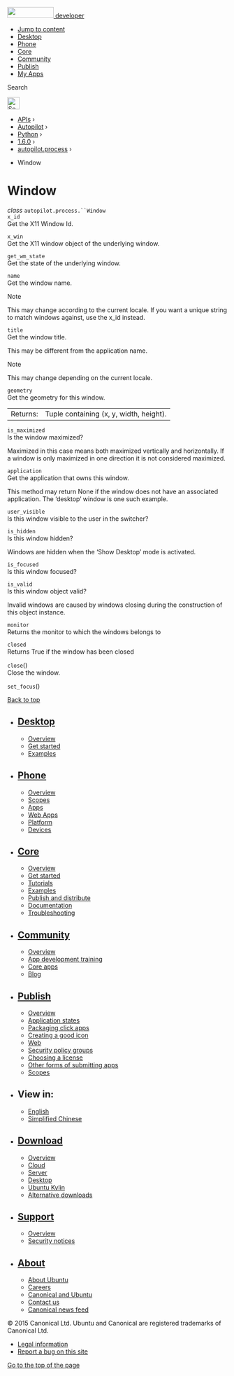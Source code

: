 <a href="https://developer.ubuntu.com/" class="logo-ubuntu"><img src="https://developer.ubuntu.com/assets/sites/ubuntu/latest/u/img/logos/logo-ubuntu-orange.svg" width="106" height="25" /> <span>developer</span></a>

-   [Jump to content](index.html#main-content)
-   [Desktop](https://developer.ubuntu.com/en/desktop/)
-   [Phone](https://developer.ubuntu.com/en/phone/)
-   [Core](https://developer.ubuntu.com/core)
-   [Community](https://developer.ubuntu.com/en/community/)
-   [Publish](https://developer.ubuntu.com/en/publish/)
-   [My Apps](https://myapps.developer.ubuntu.com/)

Search

<img src="https://developer.ubuntu.com/assets/sites/ubuntu/latest/u/img/search-white.svg" alt="Search" height="28" />

-   [APIs](../../../../index.html) ›
-   [Autopilot](../../../index.html) ›
-   [Python](../../index.html) ›
-   [1.6.0](../index.html) ›
-   [autopilot.process](../autopilot.process/index.html) ›

<!-- -->

-   Window

Window
======

 *class* `autopilot.process.``Window`<a href="index.html#Window" class="reference internal"></a><a href="index.html#autopilot.process.Window" class="headerlink" title="Permalink to this definition"></a>  
 `x_id`<a href="index.html#Window.x_id" class="reference internal"></a><a href="index.html#autopilot.process.Window.x_id" class="headerlink" title="Permalink to this definition"></a>  
Get the X11 Window Id.

 `x_win`<a href="index.html#Window.x_win" class="reference internal"></a><a href="index.html#autopilot.process.Window.x_win" class="headerlink" title="Permalink to this definition"></a>  
Get the X11 window object of the underlying window.

 `get_wm_state`<a href="index.html#Window.get_wm_state" class="reference internal"></a><a href="index.html#autopilot.process.Window.get_wm_state" class="headerlink" title="Permalink to this definition"></a>  
Get the state of the underlying window.

 `name`<a href="index.html#Window.name" class="reference internal"></a><a href="index.html#autopilot.process.Window.name" class="headerlink" title="Permalink to this definition"></a>  
Get the window name.

Note

This may change according to the current locale. If you want a unique string to match windows against, use the x\_id instead.

 `title`<a href="index.html#Window.title" class="reference internal"></a><a href="index.html#autopilot.process.Window.title" class="headerlink" title="Permalink to this definition"></a>  
Get the window title.

This may be different from the application name.

Note

This may change depending on the current locale.

 `geometry`<a href="index.html#Window.geometry" class="reference internal"></a><a href="index.html#autopilot.process.Window.geometry" class="headerlink" title="Permalink to this definition"></a>  
Get the geometry for this window.

|          |                                         |
|----------|-----------------------------------------|
| Returns: | Tuple containing (x, y, width, height). |

 `is_maximized`<a href="index.html#Window.is_maximized" class="reference internal"></a><a href="index.html#autopilot.process.Window.is_maximized" class="headerlink" title="Permalink to this definition"></a>  
Is the window maximized?

Maximized in this case means both maximized vertically and horizontally. If a window is only maximized in one direction it is not considered maximized.

 `application`<a href="index.html#Window.application" class="reference internal"></a><a href="index.html#autopilot.process.Window.application" class="headerlink" title="Permalink to this definition"></a>  
Get the application that owns this window.

This method may return None if the window does not have an associated application. The ‘desktop’ window is one such example.

 `user_visible`<a href="index.html#Window.user_visible" class="reference internal"></a><a href="index.html#autopilot.process.Window.user_visible" class="headerlink" title="Permalink to this definition"></a>  
Is this window visible to the user in the switcher?

 `is_hidden`<a href="index.html#Window.is_hidden" class="reference internal"></a><a href="index.html#autopilot.process.Window.is_hidden" class="headerlink" title="Permalink to this definition"></a>  
Is this window hidden?

Windows are hidden when the ‘Show Desktop’ mode is activated.

 `is_focused`<a href="index.html#Window.is_focused" class="reference internal"></a><a href="index.html#autopilot.process.Window.is_focused" class="headerlink" title="Permalink to this definition"></a>  
Is this window focused?

 `is_valid`<a href="index.html#Window.is_valid" class="reference internal"></a><a href="index.html#autopilot.process.Window.is_valid" class="headerlink" title="Permalink to this definition"></a>  
Is this window object valid?

Invalid windows are caused by windows closing during the construction of this object instance.

 `monitor`<a href="index.html#Window.monitor" class="reference internal"></a><a href="index.html#autopilot.process.Window.monitor" class="headerlink" title="Permalink to this definition"></a>  
Returns the monitor to which the windows belongs to

 `closed`<a href="index.html#Window.closed" class="reference internal"></a><a href="index.html#autopilot.process.Window.closed" class="headerlink" title="Permalink to this definition"></a>  
Returns True if the window has been closed

 `close`()<a href="index.html#Window.close" class="reference internal"></a><a href="index.html#autopilot.process.Window.close" class="headerlink" title="Permalink to this definition"></a>  
Close the window.

 `set_focus`()<a href="index.html#Window.set_focus" class="reference internal"></a><a href="index.html#autopilot.process.Window.set_focus" class="headerlink" title="Permalink to this definition"></a>  

[Back to top](index.html#)

-   [Desktop](https://developer.ubuntu.com/en/desktop/)
    ---------------------------------------------------

    -   [Overview](https://developer.ubuntu.com/en/desktop/)
    -   [Get started](http://snapcraft.io/?utm_source=developer.ubuntu.com&utm_medium=devportal&utm_term=snaps%20snapcraft%20desktop&utm_content=menu&utm_campaign=duc_snappers)
    -   [Examples](https://github.com/ubuntu/snappy-playpen)

-   [Phone](https://developer.ubuntu.com/en/phone/)
    -----------------------------------------------

    -   [Overview](https://developer.ubuntu.com/en/phone/)
    -   [Scopes](https://developer.ubuntu.com/en/phone/scopes/)
    -   [Apps](https://developer.ubuntu.com/en/phone/apps/)
    -   [Web Apps](https://developer.ubuntu.com/en/phone/web/)
    -   [Platform](https://developer.ubuntu.com/en/phone/platform/)
    -   [Devices](https://developer.ubuntu.com/en/phone/devices/)

-   [Core](https://developer.ubuntu.com/core)
    -----------------------------------------

    -   [Overview](https://developer.ubuntu.com/core)
    -   [Get started](https://developer.ubuntu.com/core/get-started)
    -   [Tutorials](https://developer.ubuntu.com/core/tutorials)
    -   [Examples](https://developer.ubuntu.com/core/examples)
    -   [Publish and distribute](https://developer.ubuntu.com/core/publish-and-distribute)
    -   [Documentation](https://developer.ubuntu.com/core/documentation)
    -   [Troubleshooting](https://developer.ubuntu.com/core/troubleshooting)

-   [Community](https://developer.ubuntu.com/en/community/)
    -------------------------------------------------------

    -   [Overview](https://developer.ubuntu.com/en/community/)
    -   [App development training](https://developer.ubuntu.com/en/community/training/)
    -   [Core apps](https://developer.ubuntu.com/en/community/core-apps/)
    -   [Blog](https://developer.ubuntu.com/en/community/blog/)

-   [Publish](https://developer.ubuntu.com/en/publish/)
    ---------------------------------------------------

    -   [Overview](https://developer.ubuntu.com/en/publish/)
    -   [Application states](https://developer.ubuntu.com/en/publish/application-states/)
    -   [Packaging click apps](https://developer.ubuntu.com/en/publish/packaging-click-apps/)
    -   [Creating a good icon](https://developer.ubuntu.com/en/publish/creating-a-good-icon/)
    -   [Web](https://developer.ubuntu.com/en/publish/web/)
    -   [Security policy groups](https://developer.ubuntu.com/en/publish/security-policy-groups/)
    -   [Choosing a license](https://developer.ubuntu.com/en/publish/choosing-a-license/)
    -   [Other forms of submitting apps](https://developer.ubuntu.com/en/publish/other-forms-of-submitting-apps/)
    -   [Scopes](https://developer.ubuntu.com/en/publish/scopes/)

-   View in:
    --------

    -   [English](index.html "Change to language: English")
    -   [Simplified Chinese](index.html "Change to language: Simplified Chinese")

-   [Download](http://ubuntu.com/download/)
    ---------------------------------------

    -   [Overview](http://ubuntu.com/download)
    -   [Cloud](http://ubuntu.com/download/cloud)
    -   [Server](http://ubuntu.com/download/server)
    -   [Desktop](http://ubuntu.com/download/desktop)
    -   [Ubuntu Kylin](http://ubuntu.com/download/ubuntu-kylin)
    -   [Alternative downloads](http://ubuntu.com/download/alternative-downloads)

-   [Support](http://ubuntu.com/support/)
    -------------------------------------

    -   [Overview](http://ubuntu.com/support)
    -   [Security notices](http://www.ubuntu.com/usn/)

-   [About](http://ubuntu.com/about/)
    ---------------------------------

    -   [About Ubuntu](http://ubuntu.com/about/about-ubuntu)
    -   [Careers](http://www.canonical.com/careers)
    -   [Canonical and Ubuntu](http://ubuntu.com/about/canonical-and-ubuntu)
    -   [Contact us](http://ubuntu.com/about/contact-us)
    -   [Canonical news feed](http://insights.ubuntu.com/feed/)

© 2015 Canonical Ltd. Ubuntu and Canonical are registered trademarks of Canonical Ltd.

-   [Legal information](http://www.ubuntu.com/legal)
-   [Report a bug on this site](https://bugs.launchpad.net/developer-ubuntu-com/)

<span class="accessibility-aid">[Go to the top of the page](index.html#)</span>
